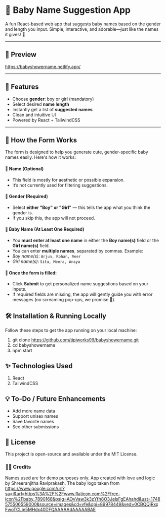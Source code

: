 # 👶 Baby Name Suggestion App

A fun React-based web app that suggests baby names based on the gender and length you input. Simple, interactive, and adorable—just like the names it gives! 💖

---

## 📸 Preview

https://babyshowername.netlify.app/

---

## 🚀 Features

- Choose **gender**: boy or girl (mandatory)
- Select desired **name length**
- Instantly get a list of **suggested names**
- Clean and intuitive UI
- Powered by React + TailwindCSS

---
## 📝 How the Form Works

The form is designed to help you generate cute, gender-specific baby names easily. Here's how it works:
#### 🪪 Name (Optional)   
- This field is mostly for aesthetic or possible expansion.  
- It’s not currently used for filtering suggestions.
#### 🔹 Gender (Required)
- Select **either "Boy" or "Girl"** — this tells the app what you think the gender is.
- If you skip this, the app will not proceed.
#### 🔹 Baby Name (At Least One Required)
- You **must enter at least one name** in either the **Boy name(s)** field or the **Girl name(s)** field.
- You can enter **multiple names**, separated by commas. Example:  
- _Boy name(s)_: `Arjun, Rohan, Veer`  
- _Girl name(s)_: `Sita, Meera, Anaya`
#### 🚀 Once the form is filled:
- Click **Submit** to get personalized name suggestions based on your inputs.
- If required fields are missing, the app will gently guide you with error messages (no screaming pop-ups, we promise 💖).


## 🛠️ Installation & Running Locally

Follow these steps to get the app running on your local machine:

1. git clone https://github.com/tipiworks99/babyshowername.git
2. cd babyshowername
3. npm start

## ✨ Technologies Used
1. React
2. TailwindCSS

## 💡 To-Do / Future Enhancements
- Add more name data
- Support unisex names
- Save favorite names
- See other submissions

## 📃 License
This project is open-source and available under the MIT License.

### 🧚‍♀️ Credits
Names used are for demo purposes only. App created with love and logic by Shreeranjitha Raviprakash. The baby logo taken from https://www.google.com/url?sa=i&url=https%3A%2F%2Fwww.flaticon.com%2Ffree-icon%2Fbaby_7890168&psig=AOvVaw3k3zYfh8O3JelsFgEAhahd&ust=1748575506559000&source=images&cd=vfe&opi=89978449&ved=0CBQQjRxqFwoTCLie5MHdx40DFQAAAAAdAAAAABAE


